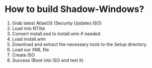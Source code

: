 # How to build Shadow-Windows?

1. Grab latest AtlasOS (Security Updates ISO)
2. Load into NTlite
3. Convert install.esd to install.wim if needed
4. Load install.wim
5. Download and extract the necessary tools to the Setup directory. 
6. Load our XML file
7. Create ISO
8. Success (Boot into ISO and test it)
